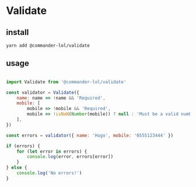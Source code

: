 # Validate

## install

`yarn add @commander-lol/validate`

## usage

```js

import Validate from '@commander-lol/validate'

const validator = Validate({
	name: name => !name && 'Required',
	mobile: [
		mobile => !mobile && 'Required',
		mobile => !isNaN(Number(mobile)) ? null : 'Must be a valid number',
	],
})

const errors = validator({ name: 'Hugo', mobile: '0555123444' })

if (errors) {
	for (let error in errors) {
		console.log(error, errors[error])
	}
} else {
	console.log('No errors!')
}
```
